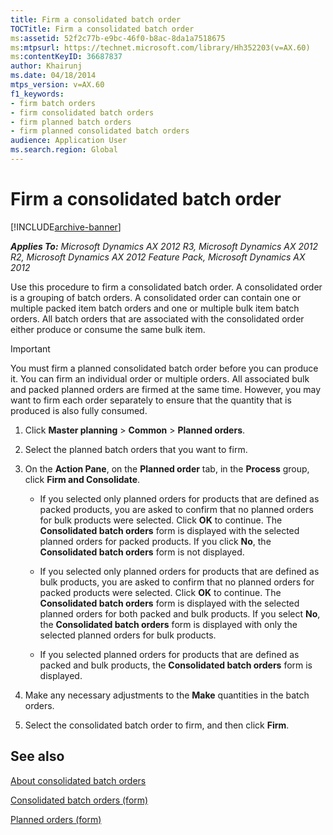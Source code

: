 ```yaml
---
title: Firm a consolidated batch order
TOCTitle: Firm a consolidated batch order
ms:assetid: 52f2c77b-e9bc-46f0-b8ac-8da1a7518675
ms:mtpsurl: https://technet.microsoft.com/library/Hh352203(v=AX.60)
ms:contentKeyID: 36687837
author: Khairunj
ms.date: 04/18/2014
mtps_version: v=AX.60
f1_keywords:
- firm batch orders
- firm consolidated batch orders
- firm planned batch orders
- firm planned consolidated batch orders
audience: Application User
ms.search.region: Global
---
```


# Firm a consolidated batch order 


[!INCLUDE[archive-banner](includes/archive-banner.md)]


_**Applies To:** Microsoft Dynamics AX 2012 R3, Microsoft Dynamics AX 2012 R2, Microsoft Dynamics AX 2012 Feature Pack, Microsoft Dynamics AX 2012_

Use this procedure to firm a consolidated batch order. A consolidated order is a grouping of batch orders. A consolidated order can contain one or multiple packed item batch orders and one or multiple bulk item batch orders. All batch orders that are associated with the consolidated order either produce or consume the same bulk item.


> [!IMPORTANT]
> <P>You must firm a planned consolidated batch order before you can produce it. You can firm an individual order or multiple orders. All associated bulk and packed planned orders are firmed at the same time. However, you may want to firm each order separately to ensure that the quantity that is produced is also fully consumed.</P>



1.  Click **Master planning** \> **Common** \> **Planned orders**.

2.  Select the planned batch orders that you want to firm.

3.  On the **Action Pane**, on the **Planned order** tab, in the **Process** group, click **Firm and Consolidate**.
    
      - If you selected only planned orders for products that are defined as packed products, you are asked to confirm that no planned orders for bulk products were selected. Click **OK** to continue. The **Consolidated batch orders** form is displayed with the selected planned orders for packed products. If you click **No**, the **Consolidated batch orders** form is not displayed.
    
      - If you selected only planned orders for products that are defined as bulk products, you are asked to confirm that no planned orders for packed products were selected. Click **OK** to continue. The **Consolidated batch orders** form is displayed with the selected planned orders for both packed and bulk products. If you select **No**, the **Consolidated batch orders** form is displayed with only the selected planned orders for bulk products.
    
      - If you selected planned orders for products that are defined as packed and bulk products, the **Consolidated batch orders** form is displayed.

4.  Make any necessary adjustments to the **Make** quantities in the batch orders.

5.  Select the consolidated batch order to firm, and then click **Firm**.

## See also

[About consolidated batch orders](about-consolidated-batch-orders.md)

[Consolidated batch orders (form)](https://technet.microsoft.com/library/hh328731\(v=ax.60\))

[Planned orders (form)](https://technet.microsoft.com/library/aa620351\(v=ax.60\))

  


